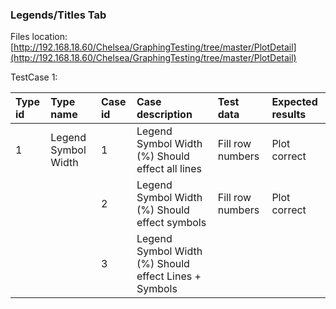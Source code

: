 ### Legends/Titles Tab

Files location:[http://192.168.18.60/Chelsea/GraphingTesting/tree/master/PlotDetail](http://192.168.18.60/Chelsea/GraphingTesting/tree/master/PlotDetail)

TestCase 1:

| Type id | Type name | Case id | Case description | Test data | Expected results |
| :--- | :--- | :--- | :--- | :--- | :--- |
| 1 | Legend Symbol Width | 1 | Legend Symbol Width \(%\) Should effect all lines | Fill row numbers | Plot correct |
|  |  | 2 | Legend Symbol Width \(%\) Should effect  symbols | Fill row numbers | Plot correct |
|  |  | 3 | Legend Symbol Width \(%\) Should effect Lines + Symbols |  |  |



